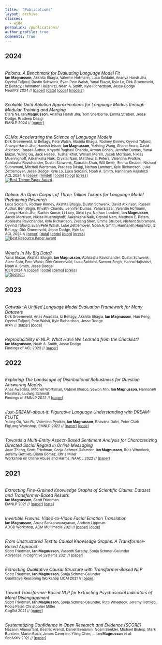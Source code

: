 ```yaml
---
title:  "Publications"
layout: archive 
classes: 
  - wide
permalink: /publications/
author_profile: true
comments: true
---
```

## 2024

<br>*Paloma: A Benchmark for Evaluating Language Model Fit*
<br><sub>**Ian Magnusson**, Akshita Bhagia, Valentin Hofmann, Luca Soldaini, Ananya Harsh Jha, Oyvind Tafjord, Dustin Schwenk, Evan Pete Walsh, Yanai Elazar, Kyle Lo, Dirk Groeneveld, Iz Beltagy,
Hannaneh Hajishirzi, Noah A. Smith, Kyle Richardson, Jesse Dodge</sub>
<br><sub> NeurIPS 2024  // [[paper](https://arxiv.org/abs/2312.10523)] [[data](https://huggingface.co/datasets/allenai/paloma)] [[code](https://github.com/allenai/ai2-olmo-eval/blob/main/paloma/README.md)] [[models](https://huggingface.co/collections/allenai/paloma-6580bf704daa78a2f2668838)]</sub>

<br><em>Scalable Data Ablation Approximations for Language Models through Modular Training and Merging</em>
<br><sub>Clara Na, **Ian Magnusson**, Ananya Harsh Jha, Tom Sherborne, Emma Strubell, Jesse Dodge, Pradeep Dasigi</sub>
<br><sub> EMNLP 2024  // <a href="http://arxiv.org/abs/2410.15661">[paper]</a></sub>


<br>*OLMo: Accelerating the Science of Language Models*
<br><sub>Dirk Groeneveld, Iz Beltagy, Pete Walsh, Akshita Bhagia, Rodney Kinney, Oyvind Tafjord, Ananya Harsh Jha, Hamish Ivison, **Ian Magnusson**, Yizhong Wang, Shane Arora, David Atkinson, Russell Authur, Khyathi Raghavi Chandu, Arman Cohan, Jennifer Dumas, Yanai Elazar, Yuling Gu, Jack Hessel, Tushar Khot, William Merrill, Jacob Morrison, Niklas Muennighoff, Aakanksha Naik, Crystal Nam, Matthew E. Peters, Valentina Pyatkin, Abhilasha Ravichander, Dustin Schwenk, Saurabh Shah, Will Smith, Emma Strubell, Nishant Subramani, Mitchell Wortsman, Pradeep Dasigi, Nathan Lambert, Kyle Richardson, Luke Zettlemoyer, Jesse Dodge, Kyle Lo, Luca Soldaini, Noah A. Smith, Hannaneh Hajishirzi</sub>
<br><sub> ACL 2024 // [[paper](https://arxiv.org/abs/2402.00838)] [[model](https://huggingface.co/allenai/OLMo-7B)] [[code](https://github.com/allenai/olmo)] [[blog](https://blog.allenai.org/olmo-open-language-model-87ccfc95f580)] [[press](https://www.axios.com/2024/02/01/allen-institute-for-ai-fully-open-source-large-language-model-olmo-7b)]</sub>
<br><sub>[![Best Theme Paper Award](https://img.shields.io/badge/Best%20Theme%20Paper%20Award-%F0%9F%8F%86-ADD8E6)](https://x.com/aclmeeting/status/1823664612677705762)</sub>

<br>*Dolma: An Open Corpus of Three Trillion Tokens for Language Model Pretraining Research*
<br><sub>Luca Soldaini, Rodney Kinney, Akshita Bhagia, Dustin Schwenk, David Atkinson, Russell Authur, Ben Bogin, Khyathi Chandu, Jennifer Dumas, Yanai Elazar, Valentin Hofmann, Ananya Harsh Jha, Sachin Kumar, Li Lucy, Xinxi Lyu, Nathan Lambert, **Ian Magnusson**, Jacob Morrison, Niklas Muennighoff, Aakanksha Naik, Crystal Nam, Matthew E. Peters, Abhilasha Ravichander, Kyle Richardson, Zejiang Shen, Emma Strubell, Nishant Subramani, Oyvind Tafjord, Evan Pete Walsh, Luke Zettlemoyer, Noah A. Smith, Hannaneh Hajishirzi, Iz Beltagy, Dirk Groeneveld, Jesse Dodge, Kyle Lo</sub>
<br><sub> ACL 2024  // [[paper](https://arxiv.org/abs/2402.00159)] [[data](https://huggingface.co/datasets/allenai/dolma#:~:text=Dolma%20is%20a%20dataset%20of,as%20a%20medium%20risk%20artifact.)] [[code](https://github.com/allenai/dolma)] [[blog](https://blog.allenai.org/dolma-3-trillion-tokens-open-llm-corpus-9a0ff4b8da64)] [[press](https://techcrunch.com/2023/08/18/ai2-drops-biggest-open-dataset-yet-for-training-language-models/)]</sub>
<br><sub>[![Best Resource Paper Award](https://img.shields.io/badge/Best%20Resource%20Paper%20Award-%F0%9F%8F%86-ADD8E6)](https://x.com/aclmeeting/status/1823664612577051026)</sub>

<br>*What's In My Big Data?*
<br><sub>Yanai Elazar, Akshita Bhagia, **Ian Magnusson**, Abhilasha Ravichander, Dustin Schwenk, Alane Suhr, Pete Walsh, Dirk Groeneveld, Luca Soldaini, Sameer Singh, Hanna Hajishirzi, Noah A. Smith, Jesse Dodge</sub>
<br><sub> ICLR 2024 // [[paper](https://arxiv.org/abs/2310.20707)] [[code](https://github.com/allenai/wimbd)] [[demo](https://wimbd.apps.allenai.org)] [[press](https://www.marktechpost.com/2023/11/05/peeking-inside-pandoras-box-unveiling-the-hidden-complexities-of-language-model-datasets-with-whats-in-my-big-data-wimbd/)] </sub>
<br><sub>[![Spotlight](https://img.shields.io/badge/Spotlight-%F0%9F%8F%86-ADD8E6)](
https://iclr.cc/virtual/2024/events/spotlight-posters)</sub>

## 2023

<br>*Catwalk: A Unified Language Model Evaluation Framework for Many Datasets*
<br><sub>Dirk Groeneveld, Anas Awadalla, Iz Beltagy, Akshita Bhagia,
**Ian Magnusson**,
Hao Peng, Oyvind Tafjord, Pete Walsh, Kyle Richardson, Jesse Dodge</sub>
<br><sub> arxiv  // [[paper](https://arxiv.org/abs/2312.10253)] [[code](https://github.com/allenai/catwalk)] </sub>


<br>*Reproducibility in NLP: What Have We Learned from the Checklist?*
<br><sub>**Ian Magnusson**, Noah A. Smith, Jesse Dodge</sub>
<br><sub> Findings of ACL 2023 // [[paper](https://aclanthology.org/2023.findings-acl.809.pdf)] </sub>

## 2022

<br>*Exploring The Landscape of Distributional Robustness for Question Answering Models*
<br><sub>Anas Awadalla, Mitchell Wortsman, Gabriel Ilharco, Sewon Min, **Ian Magnusson**, Hannaneh Hajishirzi, Ludwig Schmidt</sub>
<br><sub> Findings of EMNLP 2022 // [[paper](https://arxiv.org/pdf/2210.12517)] </sub>

<br>*Just-DREAM-about-it: Figurative Language Understanding with DREAM-FLUTE*
<br><sub>Yuling Gu, Yao Fu, Valentina Pyatkin, **Ian Magnusson**, Bhavana Dalvi, Peter Clark</sub>
<br><sub> FigLang Workshop, EMNLP 2022 // [[paper](https://aclanthology.org/2022.flp-1.12.pdf)] [[code](https://github.com/allenai/dream)]</sub> 

<br>*Towards a Multi-Entity Aspect-Based Sentiment Analysis for Characterizing Directed Social Regard in Online Messaging*
<br><sub>Joan Zheng, Scott Friedman, Sonja Schmer-Galunder, **Ian Magnusson**, Ruta Wheelock, Jeremy Gottlieb, Diana Gomez,  Chris Miller</sub>
<br><sub> Workshop on Online Abuse and Harms, NAACL 2022  // [[paper](https://aclanthology.org/2022.woah-1.19.pdf)]</sub> 

## 2021

<br>*Extracting Fine-Grained Knowledge Graphs of Scientific Claims: Dataset and Transformer-Based Results*
<br><sub>**Ian Magnusson**, Scott Friedman</sub>
<br><sub> EMNLP 2021 // [[paper](https://aclanthology.org/2021.emnlp-main.381.pdf)] [[data](https://github.com/siftech/SciClaim)]</sub> 

<br>*Invertible Frowns: Video-to-Video Facial Emotion Translation*
<br><sub>**Ian Magnusson**, Aruna Sankaranarayanan, Andrew Lippman</sub>
<br><sub> ADGD Workshop, ACM Multimedia 2021 // [[paper](https://arxiv.org/pdf/2109.08061)] [[code](https://github.com/IanMagnusson/Wav2Lip-Emotion)]</sub> 

<br>*From Unstructured Text to Causal Knowledge Graphs: A Transformer-Based Approach*
<br><sub>Scott Friedman, **Ian Magnusson**, Vasanth Sarathy, Sonja Schmer-Galunder</sub>
<br><sub> Advances in Cognitive Systems 2021 // [[paper](https://arxiv.org/pdf/2202.11768)]</sub> 

<br>*Extracting Qualitative Causal Structure with Transformer-Based NLP*
<br><sub>Scott Friedman, **Ian Magnusson**,  Sonja Schmer-Galunder</sub>
<br><sub> Qualitative Reasoning Workshop IJCAI 2021 // [[paper](https://arxiv.org/pdf/2108.13304)]</sub> 

<br>*Toward Transformer-Based NLP for Extracting Psychosocial Indicators of Moral Disengagement*
<br><sub>Scott Friedman, **Ian Magnusson**, Sonja Schmer-Galunder, Ruta Wheelock, Jeremy Gottlieb, Pooja Patel,  Christopher Miller</sub>
<br><sub> CogSci 2021 // [[paper](https://escholarship.org/content/qt9n71j1zh/qt9n71j1zh.pdf)]</sub> 

<br>*Systematizing Confidence in Open Research and Evidence (SCORE)*
<br><sub>Nazanin Alipourfard, Beatrix Arendt, Daniel Benjamin, Noam Benkler, Michael Bishop, Mark Burstein, Martin Bush, James Caverlee, Yiling Chen,  ... **Ian Magnusson** et al.</sub>
<br><sub> SocArXiv 2021 // [[paper](https://osf.io/46mnb/download)]</sub> 

